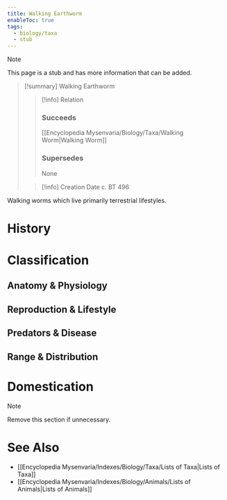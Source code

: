 ```yaml
---
title: Walking Earthworm
enableToc: true
tags:
  - biology/taxa
  - stub
---
```


> [!note]
> This page is a stub and has more information that can be added.

> [!summary] Walking Earthworm
> > [!info] Relation
> > ### Succeeds
> > [[Encyclopedia Mysenvaria/Biology/Taxa/Walking Worm|Walking Worm]]
> > ### Supersedes
> > None
>
> > [!info] Creation Date
> > c. BT 496

Walking worms which live primarily terrestrial lifestyles.
# History

# Classification
## Anatomy & Physiology

## Reproduction & Lifestyle

## Predators & Disease

## Range & Distribution

# Domestication

> [!note]
> Remove this section if unnecessary.
# See Also
- [[Encyclopedia Mysenvaria/Indexes/Biology/Taxa/Lists of Taxa|Lists of Taxa]]
- [[Encyclopedia Mysenvaria/Indexes/Biology/Animals/Lists of Animals|Lists of Animals]]
